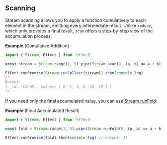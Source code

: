 ## Scanning

Stream scanning allows you to apply a function cumulatively to each element in the stream, emitting every intermediate result. Unlike `reduce`, which only provides a final result, `scan` offers a step-by-step view of the accumulation process.

**Example** (Cumulative Addition)

```ts twoslash
import { Stream, Effect } from 'effect'

const stream = Stream.range(1, 5).pipe(Stream.scan(0, (a, b) => a + b))

Effect.runPromise(Stream.runCollect(stream)).then(console.log)
/*
Output:
{ _id: 'Chunk', values: [ 0, 1, 3, 6, 10, 15 ] }
*/
```

If you need only the final accumulated value, you can use [Stream.runFold](/docs/stream/consuming-streams/#using-a-fold-operation):

**Example** (Final Accumulated Result)

```ts twoslash
import { Stream, Effect } from 'effect'

const fold = Stream.range(1, 5).pipe(Stream.runFold(0, (a, b) => a + b))

Effect.runPromise(fold).then(console.log) // Output: 15
```
